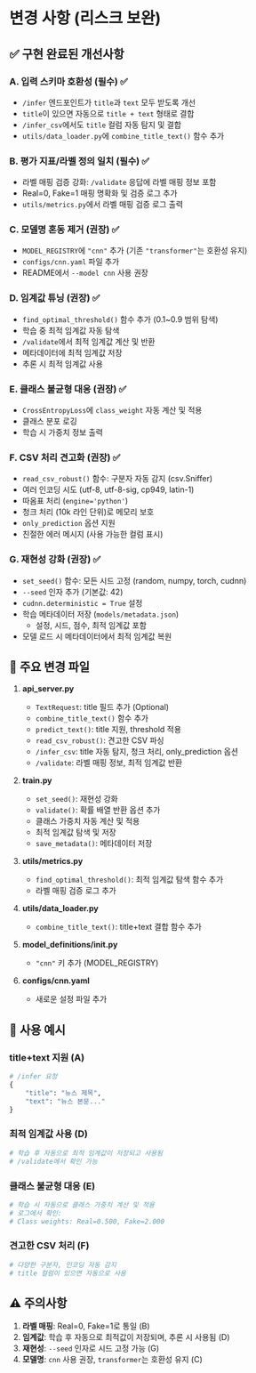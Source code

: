# 변경 사항 (리스크 보완)

## ✅ 구현 완료된 개선사항

### A. 입력 스키마 호환성 (필수) ✅
- `/infer` 엔드포인트가 `title`과 `text` 모두 받도록 개선
- `title`이 있으면 자동으로 `title + text` 형태로 결합
- `/infer_csv`에서도 `title` 컬럼 자동 탐지 및 결합
- `utils/data_loader.py`에 `combine_title_text()` 함수 추가

### B. 평가 지표/라벨 정의 일치 (필수) ✅
- 라벨 매핑 검증 강화: `/validate` 응답에 라벨 매핑 정보 포함
- Real=0, Fake=1 매핑 명확화 및 검증 로그 추가
- `utils/metrics.py`에서 라벨 매핑 검증 로그 출력

### C. 모델명 혼동 제거 (권장) ✅
- `MODEL_REGISTRY`에 `"cnn"` 추가 (기존 `"transformer"`는 호환성 유지)
- `configs/cnn.yaml` 파일 추가
- README에서 `--model cnn` 사용 권장

### D. 임계값 튜닝 (권장) ✅
- `find_optimal_threshold()` 함수 추가 (0.1~0.9 범위 탐색)
- 학습 중 최적 임계값 자동 탐색
- `/validate`에서 최적 임계값 계산 및 반환
- 메타데이터에 최적 임계값 저장
- 추론 시 최적 임계값 사용

### E. 클래스 불균형 대응 (권장) ✅
- `CrossEntropyLoss`에 `class_weight` 자동 계산 및 적용
- 클래스 분포 로깅
- 학습 시 가중치 정보 출력

### F. CSV 처리 견고화 (권장) ✅
- `read_csv_robust()` 함수: 구분자 자동 감지 (csv.Sniffer)
- 여러 인코딩 시도 (utf-8, utf-8-sig, cp949, latin-1)
- 따옴표 처리 (`engine='python'`)
- 청크 처리 (10k 라인 단위)로 메모리 보호
- `only_prediction` 옵션 지원
- 친절한 에러 메시지 (사용 가능한 컬럼 표시)

### G. 재현성 강화 (권장) ✅
- `set_seed()` 함수: 모든 시드 고정 (random, numpy, torch, cudnn)
- `--seed` 인자 추가 (기본값: 42)
- `cudnn.deterministic = True` 설정
- 학습 메타데이터 저장 (`models/metadata.json`)
  - 설정, 시드, 점수, 최적 임계값 포함
- 모델 로드 시 메타데이터에서 최적 임계값 복원

## 📝 주요 변경 파일

1. **api_server.py**
   - `TextRequest`: title 필드 추가 (Optional)
   - `combine_title_text()` 함수 추가
   - `predict_text()`: title 지원, threshold 적용
   - `read_csv_robust()`: 견고한 CSV 파싱
   - `/infer_csv`: title 자동 탐지, 청크 처리, only_prediction 옵션
   - `/validate`: 라벨 매핑 정보, 최적 임계값 반환

2. **train.py**
   - `set_seed()`: 재현성 강화
   - `validate()`: 확률 배열 반환 옵션 추가
   - 클래스 가중치 자동 계산 및 적용
   - 최적 임계값 탐색 및 저장
   - `save_metadata()`: 메타데이터 저장

3. **utils/metrics.py**
   - `find_optimal_threshold()`: 최적 임계값 탐색 함수 추가
   - 라벨 매핑 검증 로그 추가

4. **utils/data_loader.py**
   - `combine_title_text()`: title+text 결합 함수 추가

5. **model_definitions/__init__.py**
   - `"cnn"` 키 추가 (MODEL_REGISTRY)

6. **configs/cnn.yaml**
   - 새로운 설정 파일 추가

## 🎯 사용 예시

### title+text 지원 (A)
```python
# /infer 요청
{
    "title": "뉴스 제목",
    "text": "뉴스 본문..."
}
```

### 최적 임계값 사용 (D)
```python
# 학습 후 자동으로 최적 임계값이 저장되고 사용됨
# /validate에서 확인 가능
```

### 클래스 불균형 대응 (E)
```python
# 학습 시 자동으로 클래스 가중치 계산 및 적용
# 로그에서 확인:
# Class weights: Real=0.500, Fake=2.000
```

### 견고한 CSV 처리 (F)
```python
# 다양한 구분자, 인코딩 자동 감지
# title 컬럼이 있으면 자동으로 사용
```

## ⚠️ 주의사항

1. **라벨 매핑**: Real=0, Fake=1로 통일 (B)
2. **임계값**: 학습 후 자동으로 최적값이 저장되며, 추론 시 사용됨 (D)
3. **재현성**: `--seed` 인자로 시드 고정 가능 (G)
4. **모델명**: `cnn` 사용 권장, `transformer`는 호환성 유지 (C)

